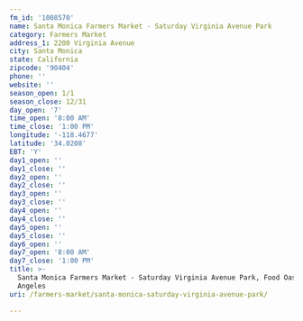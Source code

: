 ```yaml
---
fm_id: '1008570'
name: Santa Monica Farmers Market - Saturday Virginia Avenue Park
category: Farmers Market
address_1: 2200 Virginia Avenue
city: Santa Monica
state: California
zipcode: '90404'
phone: ''
website: ''
season_open: 1/1
season_close: 12/31
day_open: '7'
time_open: '8:00 AM'
time_close: '1:00 PM'
longitude: '-118.4677'
latitude: '34.0208'
EBT: 'Y'
day1_open: ''
day1_close: ''
day2_open: ''
day2_close: ''
day3_open: ''
day3_close: ''
day4_open: ''
day4_close: ''
day5_open: ''
day5_close: ''
day6_open: ''
day7_open: '8:00 AM'
day7_close: '1:00 PM'
title: >-
  Santa Monica Farmers Market - Saturday Virginia Avenue Park, Food Oasis Los
  Angeles
uri: /farmers-market/santa-monica-saturday-virginia-avenue-park/

---
```

